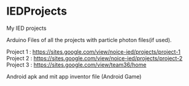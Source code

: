 # IEDProjects
My IED projects

Arduino Files of all the projects with particle photon files(if used).

Project 1 : https://sites.google.com/view/noice-ied/projects/project-1  
Project 2 : https://sites.google.com/view/noice-ied/projects/project-2  
Project 3 : https://sites.google.com/view/team36/home  

Android apk and mit app inventor file (Android Game)
